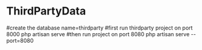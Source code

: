 # ThirdPartyData


#create the database 
    name=thirdparty
#first run thirdparty project on port 8000
    php artisan serve
#then run project on port 8080
    php artisan serve --port=8080

